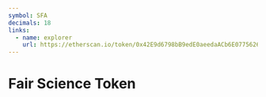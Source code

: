 ```yaml
---
symbol: SFA
decimals: 18
links:
  - name: explorer
    url: https://etherscan.io/token/0x42E9d6798bB9edE0aeedaACb6E07756266DaD67d
---
```


# Fair Science Token
